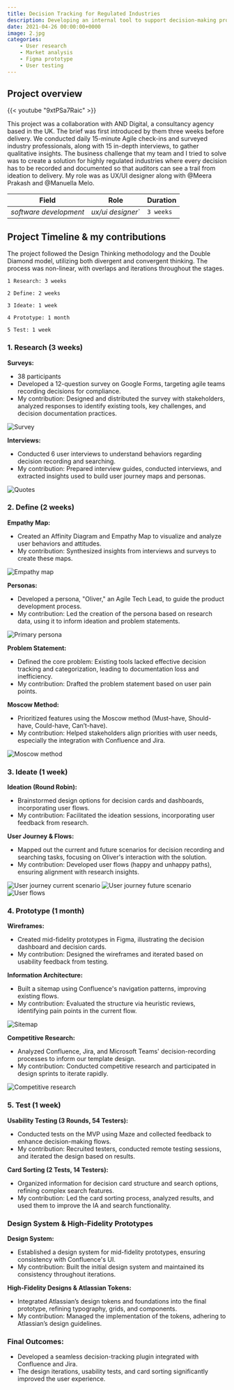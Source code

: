 ```yaml
---
title: Decision Tracking for Regulated Industries 
description: Developing an internal tool to support decision-making processes.
date: 2021-04-26 00:00:00+0000
image: 2.jpg
categories: 
    - User research
    - Market analysis
    - Figma prototype
    - User testing
---
```


## Project overview

{{< youtube "9xtPSa7Raic" >}}

This project was a collaboration with AND Digital, a consultancy agency based in the UK. The brief was first introduced by them three weeks before delivery. We conducted daily 15-minute Agile check-ins and surveyed industry professionals, along with 15 in-depth interviews, to gather qualitative insights.
The business challenge that my team and I tried to solve was to create a solution for highly regulated industries where every decision has to be recorded and documented so that auditors can see a trail from ideation to delivery.
My role was as UX/UI designer along with @Meera Prakash and @Manuella Melo.

| Field   | Role     | Duration   |
| --------  | -------- | ------ |
| *software development* | *ux/ui designer*` | `3 weeks` |

## Project Timeline & my contributions

The project followed the Design Thinking methodology and the Double Diamond model, utilizing both divergent and convergent thinking. The process was non-linear, with overlaps and iterations throughout the stages.

`1 Research: 3 weeks`

`2 Define: 2 weeks`

`3 Ideate: 1 week`

`4 Prototype: 1 month`

`5 Test: 1 week`

### 1. Research (3 weeks)

**Surveys:**

- 38 participants
- Developed a 12-question survey on Google Forms, targeting agile teams recording decisions for compliance.
- My contribution: Designed and distributed the survey with stakeholders, analyzed responses to identify existing tools, key challenges, and decision documentation practices.

![Survey](CS-2.png)

**Interviews:**

- Conducted 6 user interviews to understand behaviors regarding decision recording and searching.
- My contribution: Prepared interview guides, conducted interviews, and extracted insights used to build user journey maps and personas.

![Quotes](CS-3.png)

### 2. Define (2 weeks)

**Empathy Map:**

- Created an Affinity Diagram and Empathy Map to visualize and analyze user behaviors and attitudes.
- My contribution: Synthesized insights from interviews and surveys to create these maps.

![Empathy map](CS-4.png)

**Personas:**

- Developed a persona, "Oliver," an Agile Tech Lead, to guide the product development process.
- My contribution: Led the creation of the persona based on research data, using it to inform ideation and problem statements.

![Primary persona](CS-5.png)

**Problem Statement:**

- Defined the core problem: Existing tools lacked effective decision tracking and categorization, leading to documentation loss and inefficiency.
- My contribution: Drafted the problem statement based on user pain points.

**Moscow Method:**

- Prioritized features using the Moscow method (Must-have, Should-have, Could-have, Can’t-have).
- My contribution: Helped stakeholders align priorities with user needs, especially the integration with Confluence and Jira.

![Moscow method](CS-6.png)

### 3. Ideate (1 week)

**Ideation (Round Robin):**

- Brainstormed design options for decision cards and dashboards, incorporating user flows.
- My contribution: Facilitated the ideation sessions, incorporating user feedback from research.

**User Journey & Flows:**

- Mapped out the current and future scenarios for decision recording and searching tasks, focusing on Oliver's interaction with the solution.
- My contribution: Developed user flows (happy and unhappy paths), ensuring alignment with research insights.

![User journey current scenario](CS-7.png) ![User journey future scenario](CS-8.png)
![User flows](CS-9.png)

### 4. Prototype (1 month)

**Wireframes:**

- Created mid-fidelity prototypes in Figma, illustrating the decision dashboard and decision cards.
- My contribution: Designed the wireframes and iterated based on usability feedback from testing.

**Information Architecture:**

- Built a sitemap using Confluence's navigation patterns, improving existing flows.
- My contribution: Evaluated the structure via heuristic reviews, identifying pain points in the current flow.

![Sitemap](CS-10.png)

**Competitive Research:**

- Analyzed Confluence, Jira, and Microsoft Teams' decision-recording processes to inform our template design.
- My contribution: Conducted competitive research and participated in design sprints to iterate rapidly.

![Competitive research](CS-11.png)

### 5. Test (1 week)

**Usability Testing (3 Rounds, 54 Testers):**

- Conducted tests on the MVP using Maze and collected feedback to enhance decision-making flows.
- My contribution: Recruited testers, conducted remote testing sessions, and iterated the design based on results.

**Card Sorting (2 Tests, 14 Testers):**

- Organized information for decision card structure and search options, refining complex search features.
- My contribution: Led the card sorting process, analyzed results, and used them to improve the IA and search functionality.

### Design System & High-Fidelity Prototypes

**Design System:**

- Established a design system for mid-fidelity prototypes, ensuring consistency with Confluence's UI.
- My contribution: Built the initial design system and maintained its consistency throughout iterations.

**High-Fidelity Designs & Atlassian Tokens:**

- Integrated Atlassian’s design tokens and foundations into the final prototype, refining typography, grids, and components.
- My contribution: Managed the implementation of the tokens, adhering to Atlassian’s design guidelines.

### Final Outcomes:

- Developed a seamless decision-tracking plugin integrated with Confluence and Jira.
- The design iterations, usability tests, and card sorting significantly improved the user experience.

<!--Hugo theme Stack supports the creation of interactive image galleries using Markdown. It's powered by [PhotoSwipe](https://photoswipe.com/) and its syntax was inspired by [Typlog](https://typlog.com/).

To use this feature, the image must be in the same directory as the Markdown file, as it uses Hugo's page bundle feature to read the dimensions of the image. **External images are not supported.**

## Syntax

```markdown
![Image 1](1.jpg) ![Image 2](2.jpg)
```

## Result

![Image 1](1.jpg) ![Image 2](2.jpg)

> Photo by [mymind](https://unsplash.com/@mymind) and [Luke Chesser](https://unsplash.com/@lukechesser) on [Unsplash](https://unsplash.com/)
